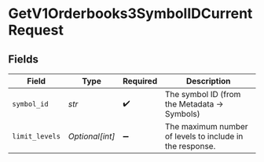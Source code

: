 # GetV1Orderbooks3SymbolIDCurrentRequest


## Fields

| Field                                                    | Type                                                     | Required                                                 | Description                                              |
| -------------------------------------------------------- | -------------------------------------------------------- | -------------------------------------------------------- | -------------------------------------------------------- |
| `symbol_id`                                              | *str*                                                    | :heavy_check_mark:                                       | The symbol ID (from the Metadata -> Symbols)             |
| `limit_levels`                                           | *Optional[int]*                                          | :heavy_minus_sign:                                       | The maximum number of levels to include in the response. |